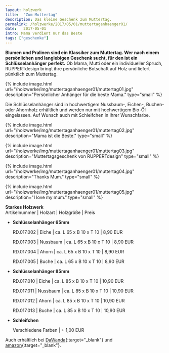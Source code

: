 ```yaml
---
layout: holzwerk
title:  "Zum Muttertag"
description: Das kleine Geschenk zum Muttertag.
permalink: /holzwerke/2017/05/01/muttertaganhaenger01/
date:   2017-05-01
intro: Mama verdient nur das Beste
tags: ["geschenke"]
---
```


**Blumen und Pralinen sind ein Klassiker zum Muttertag. 
Wer nach einem persönlichen und langlebigen Geschenk sucht, für den ist ein Schlüsselanhänger perfekt.**
Ob Mama, Mutti oder ein individueller Spruch, 
RUPPERTdesign bringt ihre persönliche Botschaft auf Holz und liefert pünktlich zum Muttertag. 


{% include image.html url="/holzwerke/img/muttertaganhaenger01/muttertag01.jpg" description="Persönlicher Anhänger für die beste Mama." type="small" %}


Die Schlüsselanhänger sind in hochwertigem Nussbaum-, Eichen-, Buchen- oder Ahornholz erhältlich
und werden nur mit hochwertigem Bio-Öl eingelassen. 
Auf Wunsch auch mit Schleifchen in Ihrer Wunschfarbe.


{% include image.html url="/holzwerke/img/muttertaganhaenger01/muttertag02.jpg" description="Mama ist die Beste." type="small" %}

{% include image.html url="/holzwerke/img/muttertaganhaenger01/muttertag03.jpg" description="Muttertagsgeschenk von RUPPERTdesign" type="small" %}

{% include image.html url="/holzwerke/img/muttertaganhaenger01/muttertag04.jpg" description="Thanks Mum." type="small" %}

{% include image.html url="/holzwerke/img/muttertaganhaenger01/muttertag05.jpg" description="I love my mum." type="small" %}



**Starkes Holzwerk**   
Artikelnummer \| Holzart \| Holzgröße \| Preis

* **Schlüsselanhänger 65mm**
     
	 
	RD.017.002  \| 	Eiche \| ca. L 65 x B 10 x T 10 \| 8,90 EUR
	
	RD.017.003   \| 	Nussbaum \| ca. L 65 x B 10 x T 10 \| 8,90 EUR
	
	RD.017.004   \| 	Ahorn \| ca. L 65 x B 10 x T 10 \| 8,90 EUR
	
	RD.017.005   \| 	Buche \| ca. L 65 x B 10 x T 10 \| 8,90 EUR
	

* **Schlüsselanhänger 85mm**
      
	RD.017.010  \| 	Eiche \| ca. L 85 x B 10 x T 10 \| 10,90 EUR
	
	RD.017.011   \| 	Nussbaum \| ca. L 85 x B 10 x T 10 \| 10,90 EUR
	
	RD.017.012   \| 	Ahorn \| ca. L 85 x B 10 x T 10 \| 10,90 EUR
	
	RD.017.013   \| 	Buche \| ca. L 85 x B 10 x T 10 \| 10,90 EUR
	
	
* **Schleifchen**

	Verschiedene Farben \| + 1,00 EUR





	
Auch erhältlich bei [DaWanda][1]{:target="_blank"} und [amazon][2]{:target="_blank"}.
	
 [1]: https://de.dawanda.com/product/115108775-muttertag-fuer-mama-nur-das-beste-wunschtext
 
 [2]:https://www.amazon.de/s/ref=hnd_pdp_byline?_encoding=UTF8&node=9699311031&lo=image&me=A14SEUYA88KWJ3
	